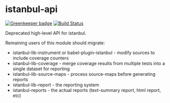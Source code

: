 # istanbul-api

[![Greenkeeper badge](https://badges.greenkeeper.io/istanbuljs/istanbul-api.svg)](https://greenkeeper.io/)
[![Build Status](https://travis-ci.org/istanbuljs/istanbul-api.svg?branch=master)](https://travis-ci.org/istanbuljs/istanbul-api)

Deprecated high-level API for istanbul.

Remaining users of this module should migrate:

-   istanbul-lib-instrument or babel-plugin-istanbul - modify sources to include coverage counters
-   istanbul-lib-coverage - merge coverage results from multiple tests into a single dataset for reporting
-   istanbul-lib-source-maps - process source-maps before generating reports
-   istanbul-lib-report - the reporting system
-   istanbul-reports - the actual reports (text-summary report, html report, etc)
